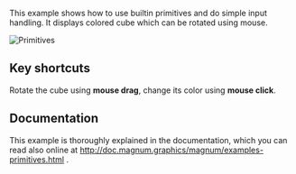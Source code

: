 This example shows how to use builtin primitives and do simple input handling.
It displays colored cube which can be rotated using mouse.

![Primitives](primitives.png)

Key shortcuts
-------------

Rotate the cube using **mouse drag**, change its color using **mouse click**.

Documentation
-------------

This example is thoroughly explained in the documentation, which you can read
also online at http://doc.magnum.graphics/magnum/examples-primitives.html .
